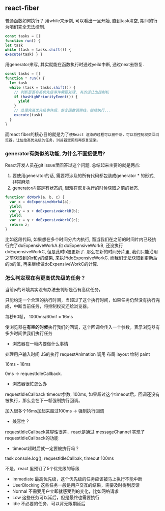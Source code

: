 ## react-fiber
普通函数如何执行？
⽤while来示例, 可以看出⼀旦开始, 直到task清空, 期间的⾏为咱们完全⽆法控制.
```js
const tasks = []
function run() {
let task
while (task = tasks.shift()) {
execute(task) } }
```

⽤generator来写, 其实就能在函数执⾏时通过yeild中断, 通过next去恢复.
```js
const tasks = []
function * run() {
  let task
  while (task = tasks.shift()) {
    // 判断是否有⾼优先级事件需要处理, 有的话让出控制权
    if (hasHighPriorityEvent()) {
      yield
    }
    // 处理完⾼优先级事件后，恢复函数调⽤栈，继续执⾏...
    execute(task) 
  } 
}
```

⽽react fiber的核⼼⽬的就是为了`使React 渲染的过程可以被中断，可以将控制权交回浏览器，让位给⾼优先级的任务，浏览器空闲后再恢复渲染。`

### generator有类似的功能, 为什么不直接使⽤?

React开发⼈员在git issue⾥回答过这个问题. 总结起来主要的就是两点:
1. 要使⽤generator的话, 需要将涉及的所有代码都包装成generator * 的形式, ⾮常麻烦
2. generator内部是有状态的, 很难在恢复执⾏的时候获取之前的状态.
```js
function* doWork(a, b, c) {
  var x = doExpensiveWorkA(a);
  yield;
  var y = x + doExpensiveWorkB(b);
  yield;
  var z = y + doExpensiveWorkC(c);
  return z; 
}
```
⽐如这段代码, 如果想在多个时间分⽚内执⾏, ⽽当我们在之前的时间⽚内已经执⾏完了doExpensiveWorkA 和 doExpensiveWorkB, 还没执⾏doExpensiveWorkC, 但是此时b被更新了. 那么在新的时间分⽚⾥, 我们只能沿⽤之前获取到的x和y的结果, 来执⾏doExpensiveWorkC. ⽽我们⽆法获取到更新后的b的值, 再来继续做doExpensiveWorkC的计算.

### 怎么判定现在有更⾼优先级的任务？

当前js的环境其实没有办法去判断是否有高优任务。

只能约定一个合理的执行时间，当超过了这个执行时间，如果任务仍然没有执行完成，中断当前任务，将控制权交还给浏览器。

每秒60帧， 1000ms/60mf = 16ms

使浏览器在**有空的时候**执行我们的回调，这个回调会传入一个参数，表示浏览器有多少时间供我们执行任务

* 浏览器在一帧内要做什么事情

处理用户输入时间
JS的执行
requestAnimation 调用
布局 layout
绘制 paint

16ms - 16ms

0ms -> requestIdleCallback.

* 浏览器很忙怎么办

requestIdleCallback timeout参数, 100ms, 如果超过这个timeout后，回调还没有被执行，那么会在下一帧强制执行回调。

加入很多个16ms加起来超过100ms -> 强制执行回调

* 兼容性？

requestIdleCallback兼容性很差，react是通过 messageChannel 实现了 requestIdleCallback的功能

* timeout超时后就一定要被执行吗？

task console.log(); requestIdleCallbak, timeout 100ms

不是，react 里预订了5个优先级的等级

* Immediate 最高优先级，这个优先级的任务应该被马上执行不能中断
* UserBlocking 这些任务一般是用户交互的结果，需要及时得到反馈
* Normal 不需要用户立即就感受到的变化，比如网络请求
* Low 这些任务可以延后，但是最终也需要执行
* Idle 不必要的任务，可以背无限期延后

